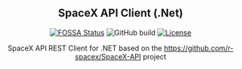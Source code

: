 <div align="center">
  
## SpaceX API Client (.Net)
[![FOSSA Status](https://app.fossa.io/api/projects/git%2Bgithub.com%2Fbadreddine-dlaila%2FSpaceX.Net.svg?type=shield)](https://app.fossa.io/projects/git%2Bgithub.com%2Fbadreddine-dlaila%2FSpaceX.Net?ref=badge_shield)
![GitHub build](https://badreddinedlaila.visualstudio.com/_apis/public/build/definitions/4f607e55-7398-4dad-bfb6-c34edbcee0a9/13/badge)
[![License](https://img.shields.io/badge/License-Apache%202.0-blue.svg)](https://opensource.org/licenses/Apache-2.0)

SpaceX API REST Client for .NET based on the https://github.com/r-spacex/SpaceX-API project
</div>
